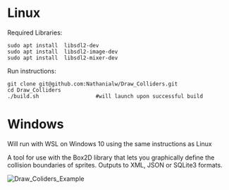 <h1>Linux</h1>

Required Libraries:
    
    sudo apt install  libsdl2-dev
    sudo apt install  libsdl2-image-dev
    sudo apt install  libsdl2-mixer-dev


Run instructions:

    git clone git@github.com:Nathanialw/Draw_Colliders.git
    cd Draw_Colliders
    ./build.sh                  #will launch upon successful build 


<h1>Windows</h1>

Will run with WSL on Windows 10 using the same instructions as Linux



A tool for use with the Box2D library that lets you graphically define the collision boundaries of sprites. Outputs to XML, JSON or SQLite3 formats.

![Draw_Coliders_Example](https://github.com/Nathanialw/Draw_Colliders/assets/52517284/6a69fcc0-d828-48dc-9e04-553d5809a0ff)
